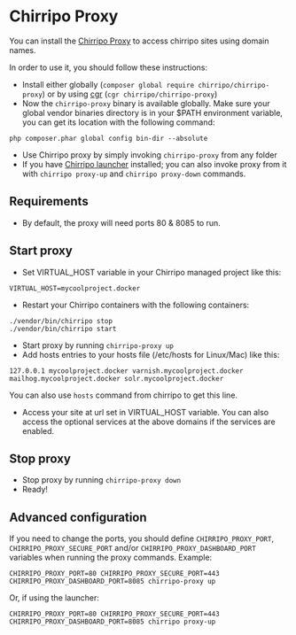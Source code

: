 # Chirripo Proxy

You can install the [Chirripo Proxy](https://packagist.org/packages/chirripo/chirripo-proxy) to access chirripo sites using domain names.

In order to use it, you should follow these instructions:

- Install either globally (`composer global require chirripo/chirripo-proxy`) or by using [cgr](https://packagist.org/packages/consolidation/cgr) (`cgr chirripo/chirripo-proxy`)
- Now the `chirripo-proxy` binary is available globally. Make sure your global vendor binaries directory is in your $PATH environment variable, you can get its location with the following command:

```
php composer.phar global config bin-dir --absolute
```

- Use Chirripo proxy by simply invoking `chirripo-proxy` from any folder
- If you have [Chirripo launcher](https://packagist.org/packages/chirripo/chirripo-launcher) installed; you can also invoke proxy from it with `chirripo proxy-up` and `chirripo proxy-down` commands.

## Requirements

- By default, the proxy will need ports 80 & 8085 to run.

## Start proxy

- Set VIRTUAL_HOST variable in your Chirripo managed project like this:

```
VIRTUAL_HOST=mycoolproject.docker
```

- Restart your Chirripo containers with the following containers:

```
./vendor/bin/chirripo stop
./vendor/bin/chirripo start
```

- Start proxy by running `chirripo-proxy up`
- Add hosts entries to your hosts file (/etc/hosts for Linux/Mac) like this:

```
127.0.0.1 mycoolproject.docker varnish.mycoolproject.docker mailhog.mycoolproject.docker solr.mycoolproject.docker
```

You can also use `hosts` command from chirripo to get this line.

- Access your site at url set in VIRTUAL_HOST variable. You can also access the optional services at the above domains if the services are enabled.

## Stop proxy

- Stop proxy by running `chirripo-proxy down`
- Ready!

## Advanced configuration

If you need to change the ports, you should define `CHIRRIPO_PROXY_PORT`, `CHIRRIPO_PROXY_SECURE_PORT` and/or `CHIRRIPO_PROXY_DASHBOARD_PORT` variables when running the proxy commands. Example:

```
CHIRRIPO_PROXY_PORT=80 CHIRRIPO_PROXY_SECURE_PORT=443 CHIRRIPO_PROXY_DASHBOARD_PORT=8085 chirripo-proxy up
```

Or, if using the launcher:

```
CHIRRIPO_PROXY_PORT=80 CHIRRIPO_PROXY_SECURE_PORT=443 CHIRRIPO_PROXY_DASHBOARD_PORT=8085 chirripo proxy-up
```
